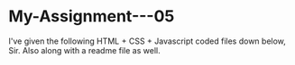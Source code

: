 # My-Assignment---05
I've given the following HTML + CSS + Javascript coded files down below, Sir. Also along with a readme file as well.
